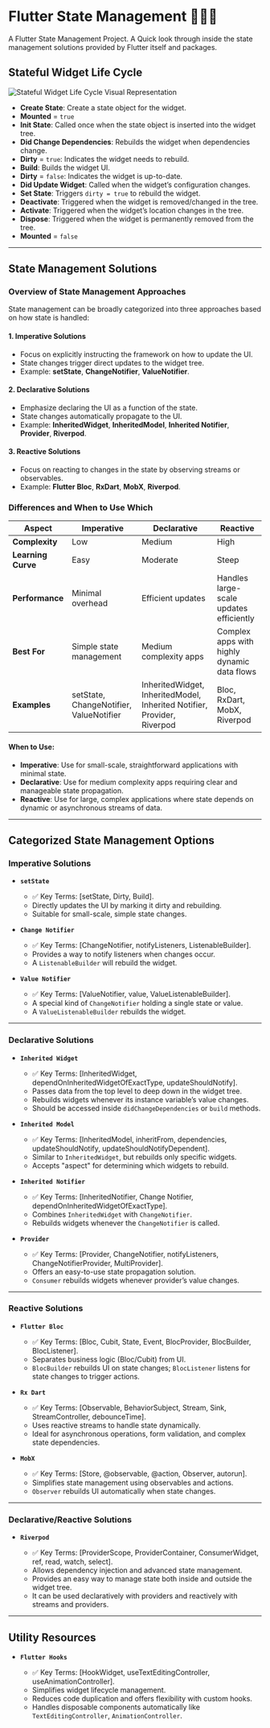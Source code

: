 # Flutter State Management 🚀🚀🚀

A Flutter State Management Project.
A Quick look through inside the state management solutions provided by Flutter itself and packages.

## Stateful Widget Life Cycle

![Stateful Widget Life Cycle Visual Representation](https://miro.medium.com/v2/resize:fit:1400/format:webp/0*53Y7sJmyhEbx4OJw.png)

- **Create State**: Create a state object for the widget.
- **Mounted** = `true`
- **Init State**: Called once when the state object is inserted into the widget tree.
- **Did Change Dependencies**: Rebuilds the widget when dependencies change.
- **Dirty** = `true`: Indicates the widget needs to rebuild.
- **Build**: Builds the widget UI.
- **Dirty** = `false`: Indicates the widget is up-to-date.
- **Did Update Widget**: Called when the widget’s configuration changes.
- **Set State**: Triggers `dirty = true` to rebuild the widget.
- **Deactivate**: Triggered when the widget is removed/changed in the tree.
- **Activate**: Triggered when the widget’s location changes in the tree.
- **Dispose**: Triggered when the widget is permanently removed from the tree.
- **Mounted** = `false`

---

## **State Management Solutions**

### **Overview of State Management Approaches**

State management can be broadly categorized into three approaches based on how state is handled:

#### 1. **Imperative Solutions**

- Focus on explicitly instructing the framework on how to update the UI.
- State changes trigger direct updates to the widget tree.
- Example: **setState**, **ChangeNotifier**, **ValueNotifier**.

#### 2. **Declarative Solutions**

- Emphasize declaring the UI as a function of the state.
- State changes automatically propagate to the UI.
- Example: **InheritedWidget**, **InheritedModel**, **Inherited Notifier**, **Provider**, **Riverpod**.

#### 3. **Reactive Solutions**

- Focus on reacting to changes in the state by observing streams or observables.
- Example: **Flutter Bloc**, **RxDart**, **MobX**, **Riverpod**.

### **Differences and When to Use Which**

| **Aspect**         | **Imperative**                          | **Declarative**                                                         | **Reactive**                                |
| ------------------ | --------------------------------------- | ----------------------------------------------------------------------- | ------------------------------------------- |
| **Complexity**     | Low                                     | Medium                                                                  | High                                        |
| **Learning Curve** | Easy                                    | Moderate                                                                | Steep                                       |
| **Performance**    | Minimal overhead                        | Efficient updates                                                       | Handles large-scale updates efficiently     |
| **Best For**       | Simple state management                 | Medium complexity apps                                                  | Complex apps with highly dynamic data flows |
| **Examples**       | setState, ChangeNotifier, ValueNotifier | InheritedWidget, InheritedModel, Inherited Notifier, Provider, Riverpod | Bloc, RxDart, MobX, Riverpod                |

#### **When to Use:**

- **Imperative**: Use for small-scale, straightforward applications with minimal state.
- **Declarative**: Use for medium complexity apps requiring clear and manageable state propagation.
- **Reactive**: Use for large, complex applications where state depends on dynamic or asynchronous streams of data.

---

## **Categorized State Management Options**

### **Imperative Solutions**

- **`setState`**

  - ✅ Key Terms: [setState, Dirty, Build].
  - Directly updates the UI by marking it dirty and rebuilding.
  - Suitable for small-scale, simple state changes.

- **`Change Notifier`**

  - ✅ Key Terms: [ChangeNotifier, notifyListeners, ListenableBuilder].
  - Provides a way to notify listeners when changes occur.
  - A `ListenableBuilder` will rebuild the widget.

- **`Value Notifier`**

  - ✅ Key Terms: [ValueNotifier, value, ValueListenableBuilder].
  - A special kind of `ChangeNotifier` holding a single state or value.
  - A `ValueListenableBuilder` rebuilds the widget.

---

### **Declarative Solutions**

- **`Inherited Widget`**

  - ✅ Key Terms: [InheritedWidget, dependOnInheritedWidgetOfExactType, updateShouldNotify].
  - Passes data from the top level to deep down in the widget tree.
  - Rebuilds widgets whenever its instance variable’s value changes.
  - Should be accessed inside `didChangeDependencies` or `build` methods.

- **`Inherited Model`**

  - ✅ Key Terms: [InheritedModel, inheritFrom, dependencies, updateShouldNotify, updateShouldNotifyDependent].
  - Similar to `InheritedWidget`, but rebuilds only specific widgets.
  - Accepts "aspect" for determining which widgets to rebuild.

- **`Inherited Notifier`**

  - ✅ Key Terms: [InheritedNotifier, Change Notifier, dependOnInheritedWidgetOfExactType].
  - Combines `InheritedWidget` with `ChangeNotifier`.
  - Rebuilds widgets whenever the `ChangeNotifier` is called.

- **`Provider`**

  - ✅ Key Terms: [Provider, ChangeNotifier, notifyListeners, ChangeNotifierProvider, MultiProvider].
  - Offers an easy-to-use state propagation solution.
  - `Consumer` rebuilds widgets whenever provider’s value changes.

---

### **Reactive Solutions**

- **`Flutter Bloc`**

  - ✅ Key Terms: [Bloc, Cubit, State, Event, BlocProvider, BlocBuilder, BlocListener].
  - Separates business logic (Bloc/Cubit) from UI.
  - `BlocBuilder` rebuilds UI on state changes; `BlocListener` listens for state changes to trigger actions.

- **`Rx Dart`**

  - ✅ Key Terms: [Observable, BehaviorSubject, Stream, Sink, StreamController, debounceTime].
  - Uses reactive streams to handle state dynamically.
  - Ideal for asynchronous operations, form validation, and complex state dependencies.

- **`MobX`**

  - ✅ Key Terms: [Store, @observable, @action, Observer, autorun].
  - Simplifies state management using observables and actions.
  - `Observer` rebuilds UI automatically when state changes.

---

### **Declarative/Reactive Solutions**

- **`Riverpod`**

  - ✅ Key Terms: [ProviderScope, ProviderContainer, ConsumerWidget, ref, read, watch, select].
  - Allows dependency injection and advanced state management.
  - Provides an easy way to manage state both inside and outside the widget tree.
  - It can be used declaratively with providers and reactively with streams and providers.

---

## **Utility Resources**

- **`Flutter Hooks`**

  - ✅ Key Terms: [HookWidget, useTextEditingController, useAnimationController].
  - Simplifies widget lifecycle management.
  - Reduces code duplication and offers flexibility with custom hooks.
  - Handles disposable components automatically like `TextEditingController`, `AnimationController`.
